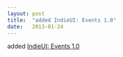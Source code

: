 ```yaml
---
layout: post
title:  "added IndieUI: Events 1.0"
date:   2013-01-24
---
```


added [IndieUI: Events 1.0](http://www.w3.org/TR/indie-ui-events/)


